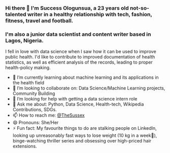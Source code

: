 ### Hi there 👋 I'm Success Ologunsua, a 23 years old not-so-talented writer in a healthy relationship with tech, fashion, fitness, travel and football. 
### I'm also a junior data scientist and content writer based in Lagos, Nigeria. 

I fell in love with data science when I saw how it can be used to improve public health. I'd like to contribute to improved documentation of health statistics, as well as efficient analysis of the records, leading to proper health-policy making.

- 🌱 I’m currently learning about machine learning and its applications in the health field
- 👯 I’m looking to collaborate on: Data Science/Machine Learning projects, Community Building
- 🤔 I’m looking for help with getting a data science intern role
- 💬 Ask me about: Python, Data Science, Health-tech, Wikipedia Contributions, SDGs. 
- 📫 How to reach me: [@TheSussex](https://twitter.com/TheSussex_) 
- 😄 Pronouns: She/Her
- ⚡ Fun fact: My favourite things to do are stalking people on LinkedIn, looking up unreasonably fast ways to lose weight (10 kg in a week🤔), binge-watching thriller series and obsessing over high-priced hair extensions.
